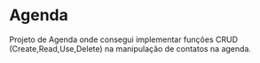 # Agenda
Projeto de Agenda onde consegui implementar funções CRUD (Create,Read,Use,Delete) na manipulação de contatos na agenda.
